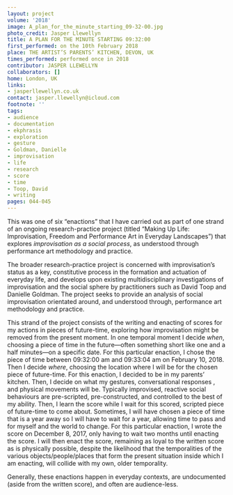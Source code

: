 ```yaml
---
layout: project
volume: '2018'
image: A_plan_for_the_minute_starting_09-32-00.jpg
photo_credit: Jasper Llewellyn
title: A PLAN FOR THE MINUTE STARTING 09:32:00
first_performed: on the 10th February 2018
place: THE ARTIST’S PARENTS’ KITCHEN, DEVON, UK
times_performed: performed once in 2018
contributor: JASPER LLEWELLYN
collaborators: []
home: London, UK
links:
- jasperllewellyn.co.uk
contact: jasper.llewellyn@icloud.com
footnote: ''
tags:
- audience
- documentation
- ekphrasis
- exploration
- gesture
- Goldman, Danielle
- improvisation
- life
- research
- score
- time
- Toop, David
- writing
pages: 044-045
---
```


This was one of six “enactions” that I have carried out as part of one strand of an ongoing research-practice project (titled “Making Up Life: Improvisation, Freedom and Performance Art in Everyday Landscapes”) that explores _improvisation as a social process_, as understood through performance art methodology and practice.

The broader research-practice project is concerned with improvisation’s status as a key, constitutive process in the formation and actuation of everyday life, and develops upon existing multidisciplinary investigations of improvisation and the social sphere by practitioners such as David Toop and Danielle Goldman. The project seeks to provide an analysis of social improvisation orientated around, and understood through, performance art methodology and practice.

This strand of the project consists of the writing and enacting of scores for my actions in pieces of future-time, exploring how improvisation might be removed from the present moment. In one temporal moment I decide _when_, choosing a piece of time in the future—often something short like one and a half minutes—on a specific date. For this particular enaction, I chose the piece of time between 09:32:00 am and 09:33:04 am on February 10, 2018. Then I decide _where_, choosing the location where I will be for the chosen piece of future-time. For this enaction, I decided to be in my parents’ kitchen. Then, I decide on what my gestures, conversational responses , and physical movements will be. Typically improvised, reactive social behaviours are pre-scripted, pre-constructed, and controlled to the best of my ability. Then, I learn the score while I wait for this scored, scripted piece of future-time to come about. Sometimes, I will have chosen a piece of time that is a year away so I will have to wait for a year, allowing time to pass and for myself and the world to change. For this particular enaction, I wrote the score on December 8, 2017, only having to wait two months until enacting the score. I will then enact the score, remaining as loyal to the written score as is physically possible, despite the likelihood that the temporalities of the various objects/people/places that form the present situation inside which I am enacting, will collide with my own, older temporality.

Generally, these enactions happen in everyday contexts, are undocumented (aside from the written score), and often are audience-less.
